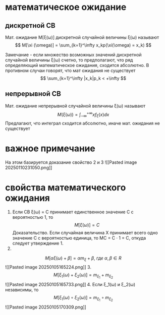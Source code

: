 # математическое ожидание
## дискретной СВ
Мат. ожидание M[ξ(ω)] дискретной случайной величины ξ(ω) называют 
$$
M[\xi (\omega)] = \sum_{k=1}^\infty x_kp(\xi(\omega) = x_k)
$$

Замечание - если множество возможных значений дискретной случайной величины ξ(ω) счетно, то предполагают, что ряд определяющий математическое ожидания, сходится абсолютно. В противном случаи говорят, что мат ожидания не существует 
$$
\sum_{k=1}^\infty |x_k|p_k < +\infty
$$
## непрерывной СВ 
Мат. ожидание непрерывной случайной величины ξ(ω) называют 
$$
M(\xi(\omega)) = \int_{-\infty}^{+\infty} x f_{\xi} (x)dx
$$
Предлагают, что интеграл сходится абсолютно, иначе мат. ожидания не существует 

# важное примечание
На этом базируется доказание свойство 2 и 3
![[Pasted image 20250110231050.png]]
# свойства математического ожидания
1. Если СВ ξ(ω) = C принимает единственное значение C с вероятностью 1, то 
$$
   M[\xi(\omega)] = C
$$
Доказательство. Если случайная величина X принимает всего одно значение C с вероятностью единица, то MC = C · 1 = C, откуда следует утверждение 1.
2. 
$$
   M[\alpha \xi(\omega)+\beta] = \alpha m_{\xi} + \beta, \ где \ \alpha,\beta \in R
$$
![[Pasted image 20250105165224.png]]
3. 
$$
   M[\xi_1(\omega)+\xi_2(\omega)] =m_{\xi_1}+m_{\xi_2}
$$
![[Pasted image 20250105165733.png]]
4. Если ξ_1(ω) и ξ_2(ω) независимы, то 
$$
   M[\xi_1(\omega)\circ\xi_2(\omega)] = m_{\xi_1}\circ m_{\xi_2}
$$
![[Pasted image 20250105170309.png]]
